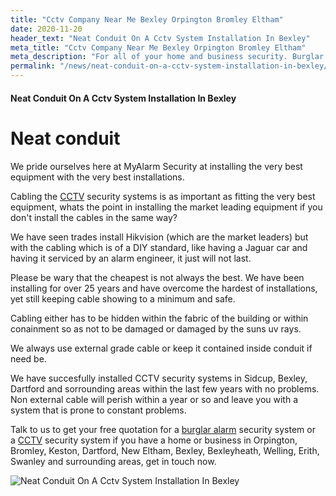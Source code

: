 ```yaml
---
title: "Cctv Company Near Me Bexley Orpington Bromley Eltham"
date: 2020-11-20
header_text: "Neat Conduit On A Cctv System Installation In Bexley"
meta_title: "Cctv Company Near Me Bexley Orpington Bromley Eltham"
meta_description: "For all of your home and business security. Burglar Alarm Servicing, Burglar Alarm Installation, Alarm Battery and CCTV. Call 020 8302 4065 or email us."
permalink: "/news/neat-conduit-on-a-cctv-system-installation-in-bexley/"
---
```


#### Neat Conduit On A Cctv System Installation In Bexley

# Neat conduit

We pride ourselves here at MyAlarm Security at installing the very best equipment with the very best installations.

Cabling the [CCTV](/categories/cctv/) security systems is as important as fitting the very best equipment, whats the point in installing the market leading equipment if you don\'t install the cables in the same way?

We have seen trades install Hikvision (which are the market leaders) but with the cabling which is of a DIY standard, like having a Jaguar car and having it serviced by an alarm engineer, it just will not last.

Please be wary that the cheapest is not always the best. We have been installing for over 25 years and have overcome the hardest of installations, yet still keeping cable showing to a minimum and safe.

Cabling either has to be hidden within the fabric of the building or within conainment so as not to be damaged or damaged by the suns uv rays.

We always use external grade cable or keep it contained inside conduit if need be.

We have succesfully installed CCTV security systems in Sidcup, Bexley, Dartford and sorrounding areas within the last few years with no problems. Non external cable will perish within a year or so and leave you with a system that is prone to constant problems.

Talk to us to get your free quotation for a [burglar alarm](/categories/burglar-alarms/) security system or a [CCTV](/categories/cctv/) security system if you have a home or business in Orpington, Bromley, Keston, Dartford, New Eltham, Bexley, Bexleyheath, Welling, Erith, Swanley and surrounding areas, get in touch now.

![Neat Conduit On A Cctv System Installation In Bexley](https://res.cloudinary.com/kbs/image/upload/bg3dwhda1feftfxsqocq.jpg)